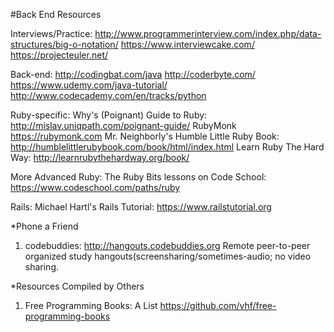 #Back End Resources

Interviews/Practice:
http://www.programmerinterview.com/index.php/data-structures/big-o-notation/
https://www.interviewcake.com/
https://projecteuler.net/

Back-end:
http://codingbat.com/java
http://coderbyte.com/
https://www.udemy.com/java-tutorial/
http://www.codecademy.com/en/tracks/python

Ruby-specific:
Why's (Poignant) Guide to Ruby: http://mislav.uniqpath.com/poignant-guide/
RubyMonk https://rubymonk.com
Mr. Neighborly's Humble Little Ruby Book: http://humblelittlerubybook.com/book/html/index.html
Learn Ruby The Hard Way: http://learnrubythehardway.org/book/

More Advanced Ruby: 
The Ruby Bits lessons on Code School: https://www.codeschool.com/paths/ruby 

Rails: 
Michael Hartl's Rails Tutorial: https://www.railstutorial.org



*Phone a Friend
1. codebuddies: http://hangouts.codebuddies.org Remote peer-to-peer organized study hangouts(screensharing/sometimes-audio; no video sharing.

*Resources Compiled by Others
1. Free Programming Books: A List https://github.com/vhf/free-programming-books
